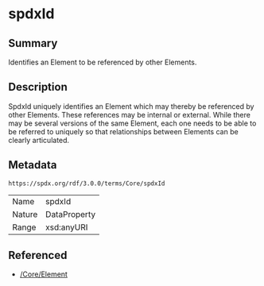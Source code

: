 <!-- Automatically generated by spec-parser v2.3.0 on 2024-07-29T18:25:30.305944+00:00 -->
<!-- SPDX-License-Identifier: Community-Spec-1.0 -->

# spdxId

## Summary

Identifies an Element to be referenced by other Elements.


## Description

SpdxId uniquely identifies an Element which may thereby be referenced by other Elements.
These references may be internal or external.
While there may be several versions of the same Element, each one needs to be able to be referred to uniquely
so that relationships between Elements can be clearly articulated.


## Metadata

`https://spdx.org/rdf/3.0.0/terms/Core/spdxId`


| | |
|---|---|
| Name | spdxId |
| Nature | DataProperty |
| Range | xsd:anyURI |




## Referenced

- [/Core/Element](../../Core/Classes/Element.md)


